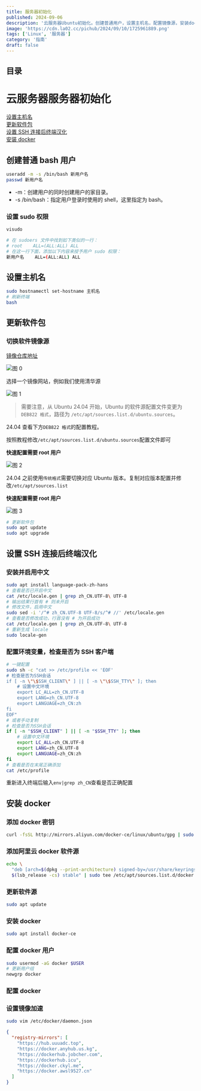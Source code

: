 ```yaml
---
title: 服务器初始化
published: 2024-09-06
description: '云服务器Ubuntu初始化。创建普通用户，设置主机名，配置镜像源，安装docker，SSH终端汉化'
image: 'https://cdn.la02.cc/pichub/2024/09/10/1725961889.png'
tags: ['Linux', '服务器']
category: '指南'
draft: false
---
```


## 目录

# 云服务器服务器初始化

[设置主机名](#设置主机名)\
[更新软件包](#更新软件包)\
[设置 SSH 连接后终端汉化](#设置-ssh-连接后终端汉化)\
[安装 docker](#安装-docker)

## 创建普通 bash 用户

```bash
useradd -m -s /bin/bash 新用户名
passwd 新用户名
```

- -m：创建用户的同时创建用户的家目录。
- -s /bin/bash：指定用户登录时使用的 shell，这里指定为 bash。

### 设置 sudo 权限

```bash
visudo

# 在 sudoers 文件中找到如下类似的一行：
# root    ALL=(ALL:ALL) ALL
# 在这一行下面，添加以下内容来授予用户 sudo 权限：
新用户名    ALL=(ALL:ALL) ALL
```

## 设置主机名

```bash
sudo hostnamectl set-hostname 主机名
# 刷新终端
bash
```

## 更新软件包

### 切换软件镜像源

[镜像仓库地址](https://mirror.nju.edu.cn/mirrorz-help/ubuntu/)

![图 0](https://cdn.la02.cc/pichub/2024/09/08/1725776657.png)

选择一个镜像网站，例如我们使用清华源

![图 1](https://cdn.la02.cc/pichub/2024/09/08/1725776746.png)

> 需要注意，从 Ubuntu 24.04 开始，Ubuntu 的软件源配置文件变更为 `DEB822 格式`，路径为 `/etc/apt/sources.list.d/ubuntu.sources`。

24.04 查看下方`DEB822 格式`的配置教程。

按照教程修改`/etc/apt/sources.list.d/ubuntu.sources`配置文件即可

**快速配置需要 root 用户**

![图 2](https://cdn.la02.cc/pichub/2024/09/08/1725776946.png)

24.04 之前使用`传统格式`需要切换对应 Ubuntu 版本。复制对应版本配置并修改`/etc/apt/sources.list`

**快速配置需要 root 用户**

![图 3](https://cdn.la02.cc/pichub/2024/09/08/1725777063.png)

```bash
# 更新软件包
sudo apt update
sudo apt upgrade
```

## 设置 SSH 连接后终端汉化

### 安装并启用中文

```bash
sudo apt install language-pack-zh-hans
# 查看是否已开启中文
cat /etc/locale.gen | grep zh_CN.UTF-8\ UTF-8
# 输出结果行首有 # 则未开启
# 修改文件，启用中文
sudo sed -i '/^# zh_CN.UTF-8 UTF-8/s/^# //' /etc/locale.gen
# 查看是否修改成功，行首没有 # 为开启成功
cat /etc/locale.gen | grep zh_CN.UTF-8\ UTF-8
# 重新生成 locale
sudo locale-gen
```

### 配置环境变量，检查是否为 SSH 客户端

```bash
# 一键配置
sudo sh -c "cat >> /etc/profile << 'EOF'
# 检查是否为SSH会话
if [ -n \"\$SSH_CLIENT\" ] || [ -n \"\$SSH_TTY\" ]; then
    # 设置中文环境
    export LC_ALL=zh_CN.UTF-8
    export LANG=zh_CN.UTF-8
    export LANGUAGE=zh_CN:zh
fi
EOF"
# 或者手动复制
# 检查是否为SSH会话
if [ -n "$SSH_CLIENT" ] || [ -n "$SSH_TTY" ]; then
    # 设置中文环境
    export LC_ALL=zh_CN.UTF-8
    export LANG=zh_CN.UTF-8
    export LANGUAGE=zh_CN:zh
fi
# 查看是否在末尾正确添加
cat /etc/profile
```

重新进入终端后输入`env|grep zh_CN`查看是否正确配置

## 安装 docker

### 添加 docker 密钥

```bash
curl -fsSL http://mirrors.aliyun.com/docker-ce/linux/ubuntu/gpg | sudo gpg --dearmor -o /usr/share/keyrings/docker-archive-keyring.gpg
```

### 添加阿里云 docker 软件源

```bash
echo \
  "deb [arch=$(dpkg --print-architecture) signed-by=/usr/share/keyrings/docker-archive-keyring.gpg] http://mirrors.aliyun.com/docker-ce/linux/ubuntu \
  $(lsb_release -cs) stable" | sudo tee /etc/apt/sources.list.d/docker.list > /dev/null
```

### 更新软件源

```bash
sudo apt update
```

### 安装 docker

```bash
sudo apt install docker-ce
```

### 配置 docker 用户

```bash
sudo usermod -aG docker $USER
# 更新用户组
newgrp docker
```

### 配置 docker

### 设置镜像加速

```bash
sudo vim /etc/docker/daemon.json
```

```json
{
  "registry-mirrors": [
    "https://hub.uuuadc.top",
    "https://docker.anyhub.us.kg",
    "https://dockerhub.jobcher.com",
    "https://dockerhub.icu",
    "https://docker.ckyl.me",
    "https://docker.awsl9527.cn"
  ]
}
```
